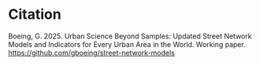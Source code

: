 # Citation

Boeing, G. 2025. Urban Science Beyond Samples: Updated Street Network Models and Indicators for Every Urban Area in the World. Working paper. https://github.com/gboeing/street-network-models
